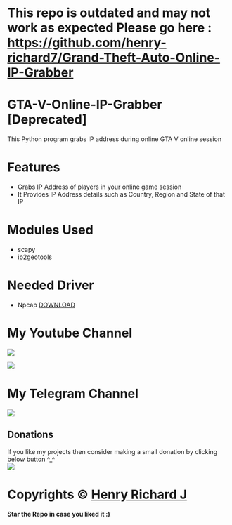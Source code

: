 # This repo is outdated and may not work as expected Please go here : https://github.com/henry-richard7/Grand-Theft-Auto-Online-IP-Grabber
# GTA-V-Online-IP-Grabber [Deprecated]
This Python program grabs IP address during online GTA V online session

# Features
* Grabs IP Address of players in your online game session
* It Provides IP Address details such as Country, Region and State of that IP

# Modules Used
* scapy
* ip2geotools

# Needed Driver
* Npcap [DOWNLOAD](https://nmap.org/npcap/)

# My Youtube Channel
[![](https://img.shields.io/badge/Subscribe-red?style=for-the-badge&logo=YouTube)](https://www.youtube.com/channel/UCVGasc5jr45eZUpZNHvbtWQ)

[![](https://img.shields.io/youtube/channel/subscribers/UCVGasc5jr45eZUpZNHvbtWQ?style=social)](https://www.youtube.com/channel/UCVGasc5jr45eZUpZNHvbtWQ)

# My Telegram Channel
[![](https://img.shields.io/badge/Telegram-Join%20Now-blue?style=for-the-badge&logo=Telegram)](https://t.me/cracked4free)

## Donations
If you like my projects then consider making a small donation by clicking below button ^_^
<br/>
[![](https://img.shields.io/badge/Donate-Paypal-blue?style=for-the-badge&logo=paypal)](https://www.paypal.com/paypalme/henryrics)

# Copyrights © [Henry Richard J](https://github.com/henry-richard7)
#### Star the Repo in case you liked it :)
